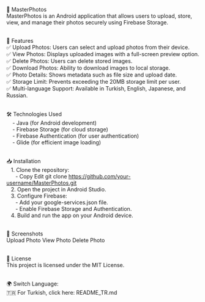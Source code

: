 📸 MasterPhotos <br>
MasterPhotos is an Android application that allows users to upload, store, view, and manage their photos securely using Firebase Storage.<br><br>

🚀 Features<br>
✅ Upload Photos: Users can select and upload photos from their device.<br>
✅ View Photos: Displays uploaded images with a full-screen preview option.<br>
✅ Delete Photos: Users can delete stored images.<br>
✅ Download Photos: Ability to download images to local storage.<br>
✅ Photo Details: Shows metadata such as file size and upload date.<br>
✅ Storage Limit: Prevents exceeding the 20MB storage limit per user.<br>
✅ Multi-language Support: Available in Turkish, English, Japanese, and Russian.<br><br>

🛠️ Technologies Used<br>
&nbsp;&nbsp;&nbsp;&nbsp;- Java (for Android development)<br>
&nbsp;&nbsp;&nbsp;&nbsp;- Firebase Storage (for cloud storage)<br>
&nbsp;&nbsp;&nbsp;&nbsp;- Firebase Authentication (for user authentication)<br>
&nbsp;&nbsp;&nbsp;&nbsp;- Glide (for efficient image loading)<br><br>
    
📥 Installation<br>
&nbsp;&nbsp;&nbsp;1. Clone the repository:<br>
&nbsp;&nbsp;&nbsp;&nbsp;&nbsp;&nbsp;- Copy Edit git clone https://github.com/your-username/MasterPhotos.git<br>
&nbsp;&nbsp;&nbsp;2. Open the project in Android Studio.<br>
&nbsp;&nbsp;&nbsp;3. Configure Firebase:<br>
&nbsp;&nbsp;&nbsp;&nbsp;&nbsp;&nbsp;- Add your google-services.json file.<br>
&nbsp;&nbsp;&nbsp;&nbsp;&nbsp;&nbsp;- Enable Firebase Storage and Authentication.<br>
&nbsp;&nbsp;&nbsp;4. Build and run the app on your Android device.<br><br>
    
📸 Screenshots<br>
Upload Photo	View Photo	Delete Photo<br><br>

📌 License<br>
This project is licensed under the MIT License.<br><br>

🌍 Switch Language:<br>
🇹🇷 For Turkish, click here: README_TR.md<br>
